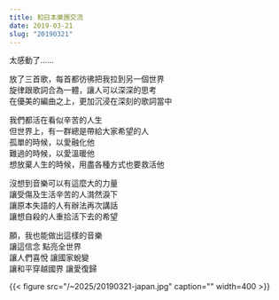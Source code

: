 ```yaml
---
title: 和日本樂團交流
date: 2019-03-21
slug: "20190321"
---
```


太感動了......

放了三首歌，每首都彷彿把我拉到另一個世界\
旋律跟歌詞合為一體，讓人可以深深的思考\
在優美的編曲之上，﻿更加沉浸在深刻的歌詞當中

我們都活在看似辛苦的人生\
但世界上，有一群總是帶給大家希望的人\
孤單的時候，以愛融化他\
難過的時候，以愛溫暖他\
想放棄人生的時候，用盡各種方式也要救活他

沒想到音樂可以有這麼大的力量\
讓受傷及生活辛苦的人潸然淚下\
讓原本失語的人有辦法再次講話\
讓想自殺的人重拾活下去的希望

願，我也能做出這樣的音樂\
讓這信念 點亮全世界\
讓人們喜悅 讓國家蛻變\
讓和平穿越國界 讓愛復歸

{{< figure src="/~2025/20190321-japan.jpg" caption="" width=400 >}}

